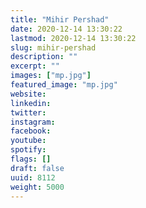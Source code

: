 ```yaml
---
title: "Mihir Pershad"
date: 2020-12-14 13:30:22
lastmod: 2020-12-14 13:30:22
slug: mihir-pershad
description: ""
excerpt: ""
images: ["mp.jpg"]
featured_image: "mp.jpg"
website: 
linkedin: 
twitter: 
instagram: 
facebook: 
youtube: 
spotify: 
flags: []
draft: false
uuid: 8112
weight: 5000
---
```


